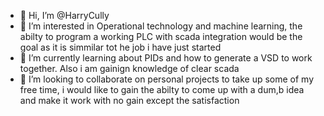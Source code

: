 - 👋 Hi, I’m @HarryCully
- 👀 I’m interested in Operational technology and machine learning, the abilty to program a working PLC with scada integration would be the goal as it is simmilar tot he job i have just started
- 🌱 I’m currently learning about PIDs and how to generate a VSD to work together. Also i am gainign knowledge of clear scada
- 💞️ I’m looking to collaborate on personal projects to take up some of my free time, i would like to gain the abilty to come up with a dum,b idea and make it work with no gain except the satisfaction

<!---
HarryCully/HarryCully is a ✨ special ✨ repository because its `README.md` (this file) appears on your GitHub profile.
You can click the Preview link to take a look at your changes.
--->
